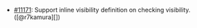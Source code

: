 * [#11171](https://github.com/rubocop/rubocop/pull/11171): Support inline visibility definition on checking visibility. ([@r7kamura][])
